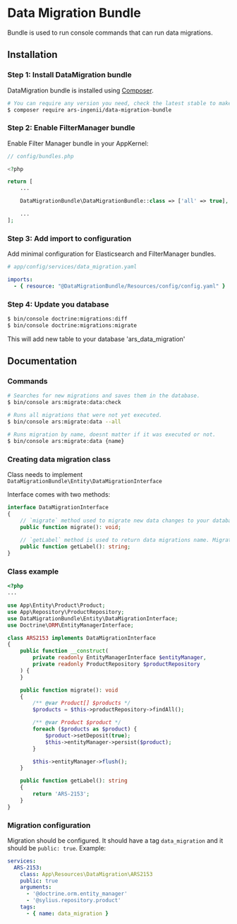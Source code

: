 # Data Migration Bundle

Bundle is used to run console commands that can run data migrations.

## Installation

### Step 1: Install DataMigration bundle

DataMigration bundle is installed using [Composer](https://getcomposer.org).

```bash
# You can require any version you need, check the latest stable to make sure you are using the newest version.
$ composer require ars-ingenii/data-migration-bundle
```

### Step 2: Enable FilterManager bundle

Enable Filter Manager bundle in your AppKernel:

```php
// config/bundles.php

<?php

return [
    ...

    DataMigrationBundle\DataMigrationBundle::class => ['all' => true],

    ...
];
```

### Step 3: Add import to configuration

Add minimal configuration for Elasticsearch and FilterManager bundles.

```yaml
# app/config/services/data_migration.yaml

imports:
  - { resource: "@DataMigrationBundle/Resources/config/config.yaml" }

```
### Step 4: Update you database

```bash
$ bin/console doctrine:migrations:diff
$ bin/console doctrine:migrations:migrate
```

This will add new table to your database 'ars_data_migration'

## Documentation

### Commands

```bash
# Searches for new migrations and saves them in the database.
$ bin/console ars:migrate:data:check
```

```bash
# Runs all migrations that were not yet executed.
$ bin/console ars:migrate:data --all
```

```bash
# Runs migration by name, doesnt matter if it was executed or not. 
$ bin/console ars:migrate:data {name}
```

### Creating data migration class

Class needs to implement `DataMigrationBundle\Entity\DataMigrationInterface`

Interface comes with two methods:

```php
interface DataMigrationInterface
{
    // `migrate` method used to migrate new data changes to your database.
    public function migrate(): void;
    
    // `getLabel` method is used to return data migrations name. Migration name should match regular expression ^ARS-\d{3,5}$ 
    public function getLabel(): string;
}
```

### Class example

```php
<?php
...

use App\Entity\Product\Product;
use App\Repository\ProductRepository;
use DataMigrationBundle\Entity\DataMigrationInterface;
use Doctrine\ORM\EntityManagerInterface;

class ARS2153 implements DataMigrationInterface
{
    public function __construct(
        private readonly EntityManagerInterface $entityManager,
        private readonly ProductRepository $productRepository
    ) {
    }

    public function migrate(): void
    {
        /** @var Product[] $products */
        $products = $this->productRepository->findAll();

        /** @var Product $product */
        foreach ($products as $product) {
            $product->setDeposit(true);
            $this->entityManager->persist($product);
        }

        $this->entityManager->flush();
    }

    public function getLabel(): string
    {
        return 'ARS-2153';
    }
}

```

### Migration configuration

Migration should be configured. It should have a tag `data_migration` and it should be `public: true`. Example:

```yaml
services:
  ARS-2153:
    class: App\Resources\DataMigration\ARS2153
    public: true
    arguments:
      - '@doctrine.orm.entity_manager'
      - '@sylius.repository.product'
    tags:
      - { name: data_migration }
```
